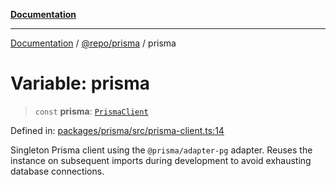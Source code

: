 [**Documentation**](../../../README.md)

***

[Documentation](../../../README.md) / [@repo/prisma](../README.md) / prisma

# Variable: prisma

> `const` **prisma**: [`PrismaClient`](../type-aliases/PrismaClient.md)

Defined in: [packages/prisma/src/prisma-client.ts:14](https://github.com/o3osatoshi/experiment/blob/f1d231870a1d13a36a9ead236d22edc1fb9797dd/packages/prisma/src/prisma-client.ts#L14)

Singleton Prisma client using the `@prisma/adapter-pg` adapter. Reuses the
instance on subsequent imports during development to avoid exhausting
database connections.

